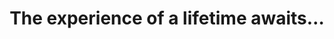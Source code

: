 ---
layout: competition
id: competition
permalink: /competition/
title: The experience of a lifetime awaits…
nav: true
nav-order: 2
nav-title: Win a Secret Escape

intro: Have you got your code from your Light & Free yoghurt pack? If so, you’re in with a chance of winning one of eight incredible getaways. Each inspired by the Light & Free flavours, they all promise wild adventure, unmissable experiences, and memories to last a lifetime.
enter-cta: Enter Now

prizes:

  - id: blueberry
    title: Escape to gaze at the lights
    description:
      - Lorem ipsum dolor sit amet consectetur adipisicing elit. Cumque a praesentium minima obcaecati. Perspiciatis ad
      - Copy that links it to the flavour
      - 999°C  |  Climate description

  - id: cherry
    title: Take off to soak in hot springs
    description:
      - Lorem ipsum dolor sit amet consectetur adipisicing elit. Cumque a praesentium minima obcaecati. Perspiciatis ad
      - Copy that links it to the flavour
      - 999°C  |  Climate description

  - id: coconut
    title: Slip away to swim in blue bay
    description:
      - Lorem ipsum dolor sit amet consectetur adipisicing elit. Cumque a praesentium minima obcaecati. Perspiciatis ad
      - Copy that links it to the flavour
      - 999°C  |  Climate description

  - id: lemon
    title: Break free for views by the med
    description:
      - Lorem ipsum dolor sit amet consectetur adipisicing elit. Cumque a praesentium minima obcaecati. Perspiciatis ad
      - Copy that links it to the flavour
      - 999°C  |  Climate description

  - id: peach
    title: Escape to dance covered in feathers
    description:
      - Lorem ipsum dolor sit amet consectetur adipisicing elit. Cumque a praesentium minima obcaecati. Perspiciatis ad
      - Copy that links it to the flavour
      - 999°C  |  Climate description

  - id: strawberry
    title: Break free to marvel at the sunset skyline
    description:
      - Lorem ipsum dolor sit amet consectetur adipisicing elit. Cumque a praesentium minima obcaecati. Perspiciatis ad
      - Copy that links it to the flavour
      - 999°C  |  Climate description

  - id: vanilla
    title: Break away to bask in the flora and fauna
    description:
      - Lorem ipsum dolor sit amet consectetur adipisicing elit. Cumque a praesentium minima obcaecati. Perspiciatis ad
      - Copy that links it to the flavour
      - 999°C  |  Climate description

  - id: raspberry
    title: Take off to scout the coast
    description:
      - Lorem ipsum dolor sit amet consectetur adipisicing elit. Cumque a praesentium minima obcaecati. Perspiciatis ad
      - Copy that links it to the flavour
      - 999°C  |  Climate description
---